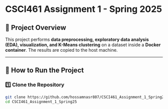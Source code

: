 # CSCI461 Assignment 1 - Spring 2025

## 📌 Project Overview  
This project performs **data preprocessing, exploratory data analysis (EDA), visualization, and K-Means clustering** on a dataset inside a **Docker container**. The results are copied to the host machine.

---

## 🚀 How to Run the Project  

### **1️⃣ Clone the Repository**  
```bash
git clone https://github.com/hossamnasr807/CSCI461_Assignment_1_Spring25.git
cd CSCI461_Assignment_1_Spring25